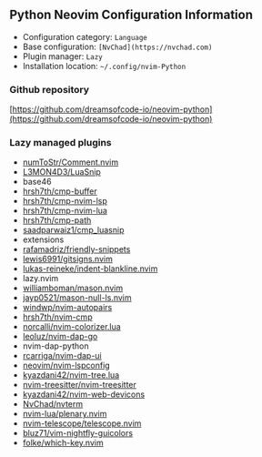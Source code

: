 ## Python Neovim Configuration Information

- Configuration category: `Language`
- Base configuration:     `[NvChad](https://nvchad.com)`
- Plugin manager:         `Lazy`
- Installation location:  `~/.config/nvim-Python`

### Github repository

[https://github.com/dreamsofcode-io/neovim-python](https://github.com/dreamsofcode-io/neovim-python)

### Lazy managed plugins

- [numToStr/Comment.nvim](https://github.com/numToStr/Comment.nvim)
- [L3MON4D3/LuaSnip](https://github.com/L3MON4D3/LuaSnip)
- base46
- [hrsh7th/cmp-buffer](https://github.com/hrsh7th/cmp-buffer)
- [hrsh7th/cmp-nvim-lsp](https://github.com/hrsh7th/cmp-nvim-lsp)
- [hrsh7th/cmp-nvim-lua](https://github.com/hrsh7th/cmp-nvim-lua)
- [hrsh7th/cmp-path](https://github.com/hrsh7th/cmp-path)
- [saadparwaiz1/cmp_luasnip](https://github.com/saadparwaiz1/cmp_luasnip)
- extensions
- [rafamadriz/friendly-snippets](https://github.com/rafamadriz/friendly-snippets)
- [lewis6991/gitsigns.nvim](https://github.com/lewis6991/gitsigns.nvim)
- [lukas-reineke/indent-blankline.nvim](https://github.com/lukas-reineke/indent-blankline.nvim)
- lazy.nvim
- [williamboman/mason.nvim](https://github.com/williamboman/mason.nvim)
- [jayp0521/mason-null-ls.nvim](https://github.com/jayp0521/mason-null-ls.nvim)
- [windwp/nvim-autopairs](https://github.com/windwp/nvim-autopairs)
- [hrsh7th/nvim-cmp](https://github.com/hrsh7th/nvim-cmp)
- [norcalli/nvim-colorizer.lua](https://github.com/norcalli/nvim-colorizer.lua)
- [leoluz/nvim-dap-go](https://github.com/leoluz/nvim-dap-go)
- nvim-dap-python
- [rcarriga/nvim-dap-ui](https://github.com/rcarriga/nvim-dap-ui)
- [neovim/nvim-lspconfig](https://github.com/neovim/nvim-lspconfig)
- [kyazdani42/nvim-tree.lua](https://github.com/kyazdani42/nvim-tree.lua)
- [nvim-treesitter/nvim-treesitter](https://github.com/nvim-treesitter/nvim-treesitter)
- [kyazdani42/nvim-web-devicons](https://github.com/kyazdani42/nvim-web-devicons)
- [NvChad/nvterm](https://github.com/NvChad/nvterm)
- [nvim-lua/plenary.nvim](https://github.com/nvim-lua/plenary.nvim)
- [nvim-telescope/telescope.nvim](https://github.com/nvim-telescope/telescope.nvim)
- [bluz71/vim-nightfly-guicolors](https://github.com/bluz71/vim-nightfly-guicolors)
- [folke/which-key.nvim](https://github.com/folke/which-key.nvim)
